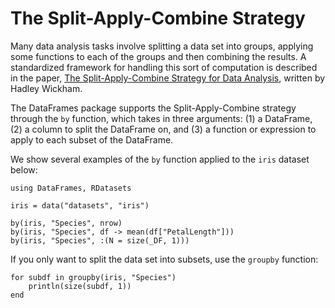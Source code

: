 # The Split-Apply-Combine Strategy

Many data analysis tasks involve splitting a data set into groups, applying some functions to each of the groups and then combining the results. A standardized framework for handling this sort of computation is described in the paper, [The Split-Apply-Combine Strategy for Data Analysis](http://www.jstatsoft.org/v40/i01), written by Hadley Wickham.

The DataFrames package supports the Split-Apply-Combine strategy through the `by` function, which takes in three arguments: (1) a DataFrame, (2) a column to split the DataFrame on, and (3) a function or expression to apply to each subset of the DataFrame.

We show several examples of the `by` function applied to the `iris` dataset below:

    using DataFrames, RDatasets

    iris = data("datasets", "iris")

    by(iris, "Species", nrow)
    by(iris, "Species", df -> mean(df["PetalLength"]))
    by(iris, "Species", :(N = size(_DF, 1)))

If you only want to split the data set into subsets, use the `groupby` function:

    for subdf in groupby(iris, "Species")
        println(size(subdf, 1))
    end
